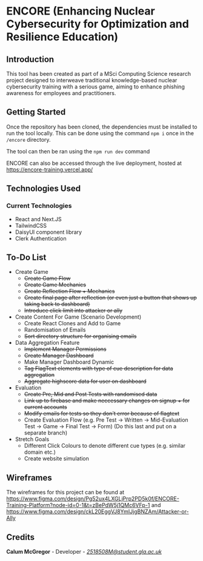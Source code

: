 # ENCORE (Enhancing Nuclear Cybersecurity for Optimization and Resilience Education)

## Introduction

This tool has been created as part of a MSci Computing Science research project designed to interweave traditional knowledge-based nuclear cybersecurity training with a serious game, aiming to enhance phishing awareness for employees and practitioners.

## Getting Started

Once the repository has been cloned, the dependencies must be installed to run the tool locally. This can be done using the command `npm i` once in the `/encore` directory.

The tool can then be ran using the `npm run dev` command

ENCORE can also be accessed through the live deployment, hosted at https://encore-training.vercel.app/

## Technologies Used

### Current Technologies

- React and Next.JS
- TailwindCSS
- DaisyUI component library
- Clerk Authentication

## To-Do List

- Create Game
  - ~~Create Game Flow~~
  - ~~Create Game Mechanics~~
  - ~~Create Reflection Flow + Mechanics~~
  - ~~Create final page after reflection (or even just a button that shows up taking back to dashboard)~~
  - ~~Introduce click limit into attacker or ally~~
- Create Content For Game (Scenario Development)
  - Create React Clones and Add to Game
  - Randomisation of Emails
  - ~~Sort directory structure for organising emails~~
- Data Aggregation Feature
  - ~~Implement Manager Permissions~~
  - ~~Create Manager Dashboard~~
  - Make Manager Dashboard Dynamic
  - ~~Tag FlagText elements with type of cue description for data aggregation~~
  - ~~Aggregate highscore data for user on dashboard~~
- Evaluation
  - ~~Create Pre, Mid and Post Tests with randomised data~~
  - ~~Link up to firebase and make neccessary changes on signup + for current accounts~~
  - ~~Modify emails for tests so they don't error because of flagtext~~
  - Create Evaluation Flow (e.g. Pre Test -> Written -> Mid-Evaluation Test -> Game -> Final Test -> Form) (Do this last and put on a separate branch)
- Stretch Goals
  - Different Click Colours to denote different cue types (e.g. similar domain etc.)
  - Create website simulation

## Wireframes

The wireframes for this project can be found at https://www.figma.com/design/Pg52ux4LXGLjPrp2PD5k0f/ENCORE-Training-Platform?node-id=0-1&t=zBePdW5j1QMc6VFp-1 and https://www.figma.com/design/ckL20EggVJ8YmIJjgBNZAm/Attacker-or-Ally

## Credits

**Calum McGregor** - Developer - *2518508M@student.gla.ac.uk*
